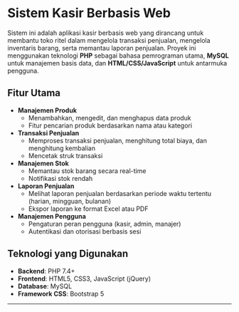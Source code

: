 # Sistem Kasir Berbasis Web

Sistem ini adalah aplikasi kasir berbasis web yang dirancang untuk membantu toko ritel dalam mengelola transaksi penjualan, mengelola inventaris barang, serta memantau laporan penjualan. Proyek ini menggunakan teknologi **PHP** sebagai bahasa pemrograman utama, **MySQL** untuk manajemen basis data, dan **HTML/CSS/JavaScript** untuk antarmuka pengguna.

## Fitur Utama

- **Manajemen Produk**
  - Menambahkan, mengedit, dan menghapus data produk
  - Fitur pencarian produk berdasarkan nama atau kategori
- **Transaksi Penjualan**
  - Memproses transaksi penjualan, menghitung total biaya, dan menghitung kembalian
  - Mencetak struk transaksi
- **Manajemen Stok**
  - Memantau stok barang secara real-time
  - Notifikasi stok rendah
- **Laporan Penjualan**
  - Melihat laporan penjualan berdasarkan periode waktu tertentu (harian, mingguan, bulanan)
  - Ekspor laporan ke format Excel atau PDF
- **Manajemen Pengguna**
  - Pengaturan peran pengguna (kasir, admin, manajer)
  - Autentikasi dan otorisasi berbasis sesi

## Teknologi yang Digunakan

- **Backend**: PHP 7.4+
- **Frontend**: HTML5, CSS3, JavaScript (jQuery)
- **Database**: MySQL
- **Framework CSS**: Bootstrap 5

---
